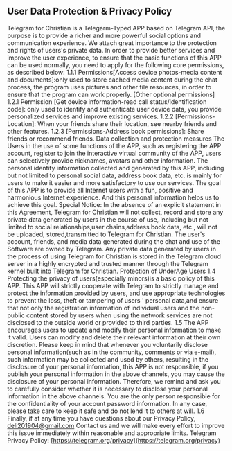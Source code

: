 ## User Data Protection & Privacy Policy
Telegram for Christian is a Telegarm-Typed APP based on Telegram API, the purpose is to provide a richer and more powerful social options and communication experience.
We attach great importance to the protection and rights of users's private data.
In order to provide better services and improve the user experience, to ensure that the basic functions of this APP can be used normally, you need to apply for the following core permissions, as described below:
1.1.1 Permissions[Access device photos-media content and documents]:only used to store cached media content during the chat process, the program uses pictures and other file resources, in order to ensure that the program can work properly.
[Other optional permissions]
1.2.1 Permission [Get device information-read call status/identification code]: only used to identify and authenticate user device data, you provide personalized services and improve existing services.
1.2.2 [Permissions-Location]: When your friends share their location, see nearby friends and other features.
1.2.3 [Permissions-Address book permissions]: Share friends or recommend friends.
Data collection and protection measures The Users in the use of some functions of the APP, such as registering the APP account, register to join the interactive virtual community of the APP, users can selectively provide nicknames, avatars and other information. The personal identity information collected and generated by this APP, including but not limited to personal social data, address book data, etc. is mainly for users to make it easier and more satisfactory to use our services. The goal of this APP is to provide all Internet users with a fun, positive and harmonious Internet experience. And this personal information helps us to achieve this goal.
Special Notice: In the absence of an explicit statement in this Agreement, Telegram for Christian will not collect, record and store any private data generated by users in the course of use, including but not limited to social relationships,user chains,address book data, etc., will not be uploaded, stored,transmitted to Telegram for Christian. The user's account, friends, and media data generated during the chat and use of the Software are owned by Telegram. Any private data generated by users in the process of using Telegram for Christian is stored in the Telegram cloud server in a highly encrypted and trusted manner through the Telegram kernel built into Telegram for Christian.
Protection of UnderAge Users
1.4 Protecting the privacy of users(especially minors)is a basic policy of this APP. This APP will strictly cooperate with Telegram to strictly manage and protect the information provided by users, and use appropriate technologies to prevent the loss, theft or tampering of users ' personal data,and ensure that not only the registration information of individual users and the non-public content stored by users when using the network services are not disclosed to the outside world or provided to third parties.
1.5 The APP encourages users to update and modify their personal information to make it valid. Users can modify and delete their relevant information at their own discretion. Please keep in mind that whenever you voluntarily disclose personal information(such as in the community, comments or via e-mail), such information may be collected and used by others, resulting in the disclosure of your personal information, this APP is not responsible, if you publish your personal information in the above channels, you may cause the disclosure of your personal information. Therefore, we remind and ask you to carefully consider whether it is necessary to disclose your personal information in the above channels. You are the only person responsible for the confidentiality of your account password information. In any case, please take care to keep it safe and do not lend it to others at will.
1.6 Finally, if at any time you have questions about our Privacy Policy, deli201904@gmail.com ​Contact us and we will make every effort to improve this issue immediately within reasonable and appropriate limits.
Telegram Privacy Policy: [https://telegram.org/privacy](https://telegram.org/privacy)
